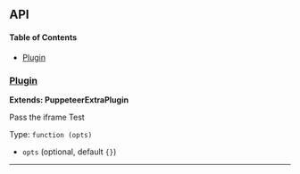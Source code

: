 ## API

<!-- Generated by documentation.js. Update this documentation by updating the source code. -->

#### Table of Contents

-   [Plugin](#plugin)

### [Plugin](https://github.com/berstend/puppeteer-extra/blob/39bb3948016ab4afc7e6f31459828035c8e8c65c/packages/puppeteer-extra-plugin-stealth/evasions/iframe.contentWindow/index.js#L8-L23)

**Extends: PuppeteerExtraPlugin**

Pass the iframe Test

Type: `function (opts)`

-   `opts`   (optional, default `{}`)

* * *
